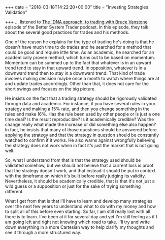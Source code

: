 +++
date = "2018-03-18T14:22:20+00:00"
title = "Investing Strategies Validation"

+++
... listened to [The 'DNA approach' to trading with Bruce Vanstone](http://bettersystemtrader.com/the-dna-approach-to-trading-with-bruce-vanstone/) episode of the Better System Trader podcast. In this episode, they talk about the several good practices for trades and his methods.

One of the reason he explains for the type of trading he's doing is that he doesn't have much time to do trades and he searched for a method that could be good and require little time. As an academic, he searched for an academically proven method, which turns out to be based on momentum. Momentum can be summed up to the fact that whatever is in an upward trend tend to stay in that upward trend. In opposition, whatever is in a downward trend then to stay in a downward trend. That kind of trade involves making decision maybe once a month to watch where things are at and update trades accordingly. Other than that, it does not care for the short swings and focuses on the big picture.

He insists on the fact that a trading strategy should be rigorously validated through data and academic. For instance, if you have several rules in your strategy and making a 15% rate, and then you change something in the rules and make 16%. Has the rule been used by other people or is just a one time deal? Is the result reproducible? Is it academically credible? Was the change really what made the increase or did something else also happen? In fact, he insists that many of those questions should be answered before applying the strategy and that the strategy in question should be constantly watched to confirm if it works. He also warns against wrongfully believing the strategy does not work when in fact it's just the market that is not going well.

So, what I understand from that is that the strategy used should be validated somehow, but we should not believe that a current loss is proof that the strategy doesn't work, and that instead it should be put in context with the timeframe on which it's built before really judging its validity. Nevertheless, it should be academically credible, that is that it's not just a wild guess or a supposition or just for the sake of trying something different.

What I get from that is that I'll have to learn and develop many strategies over the next few years to understand what to do with my money and how to split all of this before even starting. So far, I am still really lost with all there is to learn. I've been at it for several day and yet I'm still feeling as if I am going left and right not knowing which road to take. I'll try and write down everything in a more Cartesian way to help clarify my thoughts and see it through a more structured way.